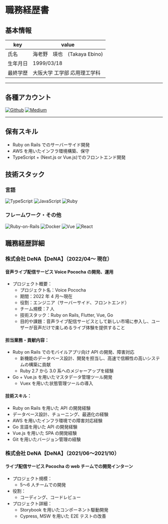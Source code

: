 # 職務経歴書

## 基本情報

| key      | value                        |
| -------- | ---------------------------- |
| 氏名     | 海老野　瑛也　(Takaya Ebino) |
| 生年月日 | 1999/03/18                   |
| 最終学歴 | 大阪大学 工学部 応用理工学科 |

---

## 各種アカウント

<p>
<a href="https://github.com/takaya787" target="_blank"><img alt="Github" src="https://img.shields.io/badge/takaya787-%2312100E.svg?&style=flat-square&logo=Github&logoColor=white" /></a>
<a href="https://qiita.com/takaya787" target="_blank"><img alt="Medium" src="https://img.shields.io/badge/takaya787-55C500.svg?&style=flat-square&logo=qiita&logoColor=white" /></a>

---

## 保有スキル

- Ruby on Rails でのサーバーサイド開発
- AWS を用いたインフラ環境構築、保守
- TypeScript + (Next.js or Vue.js)でのフロントエンド開発

## 技術スタック

### 言語

<p>
  <img alt="TypeScript" src="https://img.shields.io/badge/-TypeScript-007ACC?style=flat-square&logo=typescript&logoColor=white" />
  <img alt="JavaScript" src="https://img.shields.io/badge/-JavaScript-F7DF1E?style=flat-square&logo=JavaScript&logoColor=white" />
  <img alt="Ruby" src="https://img.shields.io/badge/-Ruby-CC342D?style=flat-square&logo=Ruby&logoColor=white" />
  <!-- <img alt="Go" src="https://img.shields.io/badge/-Go-?style=flat-square&logo=Go&logoColor=" /> -->
</p>

### フレームワーク・その他

<p>
  <img alt="Ruby-on-Rails" src="https://img.shields.io/badge/-Rails-CC0000?style=flat-square&logo=Ruby-on-Rails&logoColor=white" />
  <img alt="Docker" src="https://img.shields.io/badge/-Docker-46a2f1?style=flat-square&logo=docker&logoColor=white" />
  <img alt="Vue" src="https://img.shields.io/badge/-Vue.js-4FC08D?style=flat-square&logo=Vue.js&logoColor=white" />
  <img alt="React" src="https://img.shields.io/badge/-React-45b8d8?style=flat-square&logo=react&logoColor=white" />
 <!-- <img alt="AWS" src="https://img.shields.io/badge/-React-45b8d8?style=flat-square&logo=react&logoColor=white" /> -->
</p>

## 職務経歴詳細

### 株式会社 DeNA【DeNA】（2022/04〜 現在）

#### 音声ライブ配信サービス Voice Pococha の開発、運用

- プロジェクト概要：
  - プロジェクト名：Voice Pococha
  - 期間：2022 年 4 月〜現在
  - 役割：エンジニア（サーバーサイド、フロントエンド）
  - チーム規模：7 人
  - 技術スタック：Ruby on Rails, Flutter, Vue, Go
  - 目的や課題：音声ライブ配信サービスとして新しい市場に参入し、ユーザーが音声だけで楽しめるライブ体験を提供すること

#### 担当業務・貢献内容：

- Ruby on Rails でのモバイルアプリ向け API の開発、障害対応
  - 新機能のデータベース設計、開発を担当し、高速で信頼性の高いシステムの構築に貢献
  - Ruby 2.7 から 3.0 系へのメジャーアップを経験
- Go + Vue.js を用いたマスタデータ管理ツール開発
  - Vuex を用いた状態管理ツールの導入

#### 技術スキル：

- Ruby on Rails を用いた API の開発経験
- データベース設計、チューニング、最適化の経験
- AWS を用いたインフラ環境での障害対応経験
- Go 言語を用いた API の開発経験
- Vue.js を用いた SPA の開発経験
- Git を用いたバージョン管理の経験

### 株式会社 DeNA【DeNA】（2021/06〜2021/10）

#### ライブ配信サービス Pococha の web チームでの開発インターン

- プロジェクト規模：
  - 5〜6 人チームでの開発
- 役割：
  - コーディング、コードレビュー
- プロジェクト詳細：
  - Storybook を用いたコンポーネント駆動開発
  - Cypress, MSW を用いた E2E テストの改善
